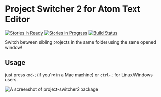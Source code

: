 # Project Switcher 2 for Atom Text Editor
[![Stories in Ready](https://badge.waffle.io/carloshfoliveira/project-switcher.png?label=ready&title=Ready)](https://waffle.io/carloshfoliveira/project-switcher) [![Stories in Progress](https://badge.waffle.io/carloshfoliveira/project-switcher.png?label=in%20progress&title=In%20Progress)](https://waffle.io/carloshfoliveira/project-switcher) [![Build Status](https://travis-ci.org/carloshfoliveira/project-switcher.svg?branch=master)](https://travis-ci.org/carloshfoliveira/project-switcher)

Switch between sibling projects in the same folder using the same opened window!

## Usage

just press `cmd-;`(if you're in a Mac machine) or `ctrl-;` for Linux/Windows users.

![A screenshot of project-switcher2 package](http://guileen.github.io/img/project-switcher/screenshot-switch.gif)
